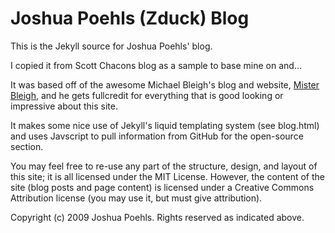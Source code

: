 Joshua Poehls (Zduck) Blog
==================

This is the Jekyll source for Joshua Poehls' blog.

I copied it from Scott Chacons blog as a sample to base mine on and...

It was based off of the awesome Michael Bleigh's blog and website, [Mister Bleigh](http://www.mbleigh.com/), and he gets fullcredit for everything that is good looking or impressive about this site.

It makes some nice use of Jekyll's liquid templating system (see blog.html) and uses Javscript to pull information from GitHub for the open-source section.

You may feel free to re-use any part of the structure, design, and layout of this site; it is all licensed under the MIT License. However, the content of the site (blog posts and page content) is licensed under a Creative Commons Attribution license (you may use it, but must give attribution).

Copyright (c) 2009 Joshua Poehls. Rights reserved as indicated above.
